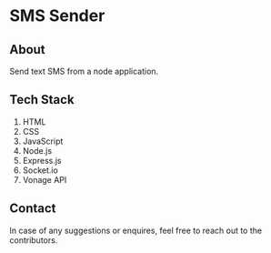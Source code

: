 # SMS Sender

## About
Send text SMS from a node application. 

## Tech Stack

1. HTML
2. CSS
3. JavaScript
4. Node.js
5. Express.js
6. Socket.io
7. Vonage API

## Contact
In case of any suggestions or enquires, feel free to reach out to the contributors.
